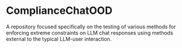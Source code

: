 # ComplianceChatOOD
A repository focused specifically on the testing of various methods for enforcing extreme constraints on LLM chat responses using methods external to the typical LLM-user interaction.

